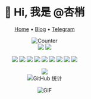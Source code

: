 <div align='center' >
  
<h1 align="center">👋 Hi, 我是 @杏梢  </h1>

[Home](https://github.com/hacamer) •
[Blog](https://hacamer.ml) •
[Telegram](https://t.me/HacamerNachoneke_Bot)
  
  
  ![Counter](https://count.getloli.com/get/@hacamer?theme=rule34)   
![](https://img.shields.io/badge/Windows-11-2376bc?style=flat-square&logo=windows&logoColor=ffffff)
![](https://img.shields.io/badge/IDE-Visual%20Studio%20Code-blue?style=flat-square&logo=visual-studio-code&logoColor=ffffff)

![](https://img.shields.io/badge/-Git-f05032?style=flat-square&logo=git&logoColor=white)
![](https://img.shields.io/badge/-HTML5-E34F26?style=flat-square&logo=html5&logoColor=white)
![](https://img.shields.io/badge/-Linux-fcc624?style=flat-square&logo=linux&logoColor=white)
![](https://img.shields.io/badge/-JavaScript-f7e018?style=flat-square&logo=javascript&logoColor=white)
![](https://img.shields.io/badge/-Nginx-269539?style=flat-square&logo=nginx&logoColor=ffffff)
![](https://img.shields.io/badge/-Vue.js-4fc08d?style=flat-square&logo=vue.js&logoColor=ffffff)
![](https://img.shields.io/badge/-Docker-2496ED?style=flat-square&logo=docker&logoColor=ffffff)
![](https://img.shields.io/badge/-CSS3-1572B6?style=flat-square&logo=css3&logoColor=white)
![](https://img.shields.io/badge/-PHP-4F5B93?style=flat-square&logo=php&logoColor=white)

   
![](https://github-readme-stats.vercel.app/api/top-langs/?username=hacamer)  
![GitHub 统计](https://github-readme-stats.vercel.app/api?username=hacamer&count_private=true&theme=algolia&locale=cn&include_all_commits=true&show_icons=true)
<br>

<img align="center" alt="GIF" src="https://raw.githubusercontent.com/JoeyBling/JoeyBling/master/pic/pusheencode.gif" /> 

 </div>
